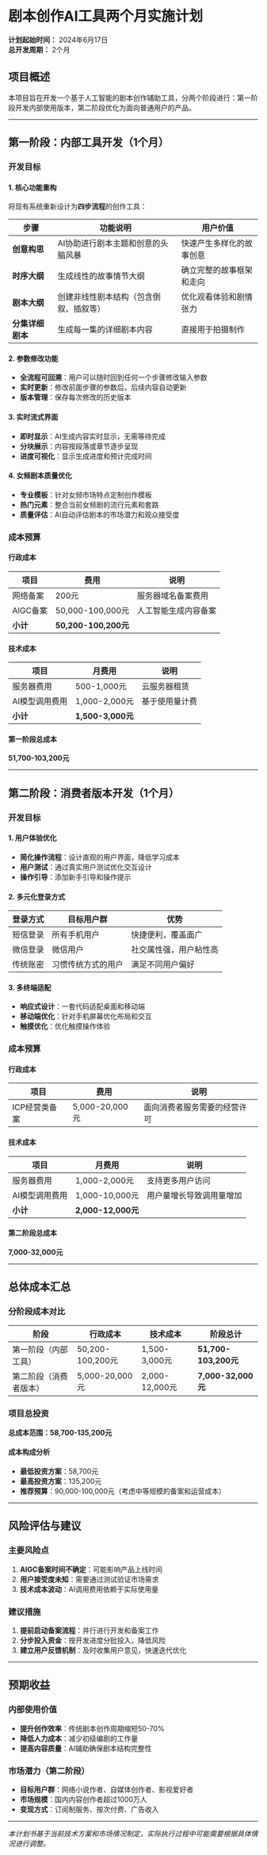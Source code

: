 # 剧本创作AI工具两个月实施计划

**计划起始时间：** 2024年6月17日  
**总开发周期：** 2个月  

## 项目概述

本项目旨在开发一个基于人工智能的剧本创作辅助工具，分两个阶段进行：第一阶段开发内部使用版本，第二阶段优化为面向普通用户的产品。

---

## 第一阶段：内部工具开发（1个月）

### 开发目标

#### 1. 核心功能重构
将现有系统重新设计为**四步流程**的创作工具：

| 步骤 | 功能说明 | 用户价值 |
|------|----------|----------|
| **创意构思** | AI协助进行剧本主题和创意的头脑风暴 | 快速产生多样化的故事创意 |
| **时序大纲** | 生成线性的故事情节大纲 | 确立完整的故事框架和走向 |
| **剧本大纲** | 创建非线性剧本结构（包含倒叙、插叙等） | 优化观看体验和剧情张力 |
| **分集详细剧本** | 生成每一集的详细剧本内容 | 直接用于拍摄制作 |

#### 2. 参数修改功能
- **全流程可回溯**：用户可以随时回到任何一个步骤修改输入参数
- **实时更新**：修改前面步骤的参数后，后续内容自动更新
- **版本管理**：保存每次修改的历史版本

#### 3. 实时流式界面
- **即时显示**：AI生成内容实时显示，无需等待完成
- **分块展示**：内容按段落或章节逐步呈现
- **进度可视化**：显示生成进度和预计完成时间

#### 4. 女频剧本质量优化
- **专业模板**：针对女频市场特点定制创作模板
- **热门元素**：整合当前女频剧的流行元素和套路
- **质量评估**：AI自动评估剧本的市场潜力和观众接受度

### 成本预算

#### 行政成本
| 项目 | 费用 | 说明 |
|------|------|------|
| 网络备案 | 200元 | 服务器域名备案费用 |
| AIGC备案 | 50,000-100,000元 | 人工智能生成内容备案 |
| **小计** | **50,200-100,200元** | |

#### 技术成本
| 项目 | 月费用 | 说明 |
|------|---------|------|
| 服务器费用 | 500-1,000元 | 云服务器租赁 |
| AI模型调用费用 | 1,000-2,000元 | 基于使用量计费 |
| **小计** | **1,500-3,000元** | |

#### 第一阶段总成本
**51,700-103,200元**

---

## 第二阶段：消费者版本开发（1个月）

### 开发目标

#### 1. 用户体验优化
- **简化操作流程**：设计直观的用户界面，降低学习成本
- **用户测试**：通过真实用户测试优化交互设计
- **操作引导**：添加新手引导和操作提示

#### 2. 多元化登录方式
| 登录方式 | 目标用户群 | 优势 |
|----------|------------|------|
| 短信登录 | 所有手机用户 | 快捷便利，覆盖面广 |
| 微信登录 | 微信用户 | 社交属性强，用户粘性高 |
| 传统账密 | 习惯传统方式的用户 | 满足不同用户偏好 |

#### 3. 多终端适配
- **响应式设计**：一套代码适配桌面和移动端
- **移动端优化**：针对手机屏幕优化布局和交互
- **触摸优化**：优化触摸操作体验

### 成本预算

#### 行政成本
| 项目 | 费用 | 说明 |
|------|------|------|
| ICP经营类备案 | 5,000-20,000元 | 面向消费者服务需要的经营许可 |

#### 技术成本
| 项目 | 月费用 | 说明 |
|------|---------|------|
| 服务器费用 | 1,000-2,000元 | 支持更多用户访问 |
| AI模型调用费用 | 1,000-10,000元 | 用户量增长导致调用量增加 |
| **小计** | **2,000-12,000元** | |

#### 第二阶段总成本
**7,000-32,000元**

---

## 总体成本汇总

### 分阶段成本对比

| 阶段 | 行政成本 | 技术成本 | 阶段总计 |
|------|----------|----------|----------|
| 第一阶段（内部工具） | 50,200-100,200元 | 1,500-3,000元 | **51,700-103,200元** |
| 第二阶段（消费者版本） | 5,000-20,000元 | 2,000-12,000元 | **7,000-32,000元** |

### 项目总投资

**总成本范围：58,700-135,200元**

#### 成本构成分析
- **最低投资方案**：58,700元
- **最高投资方案**：135,200元
- **推荐预算**：90,000-100,000元（考虑中等规模的备案和运营成本）

---

## 风险评估与建议

### 主要风险点
1. **AIGC备案时间不确定**：可能影响产品上线时间
2. **用户接受度未知**：需要通过测试验证市场需求
3. **技术成本波动**：AI调用费用依赖于实际使用量

### 建议措施
1. **提前启动备案流程**：并行进行开发和备案工作
2. **分步投入资金**：按开发进度分批投入，降低风险
3. **建立用户反馈机制**：及时收集用户意见，快速迭代优化

---

## 预期收益

### 内部使用价值
- **提升创作效率**：传统剧本创作周期缩短50-70%
- **降低人力成本**：减少初级编剧的工作量
- **提高内容质量**：AI辅助确保剧本结构完整性

### 市场潜力（第二阶段）
- **目标用户群**：网络小说作者、自媒体创作者、影视爱好者
- **市场规模**：国内内容创作者超过1000万人
- **变现方式**：订阅制服务、按次付费、广告收入

---

*本计划书基于当前技术方案和市场情况制定，实际执行过程中可能需要根据具体情况进行调整。* 